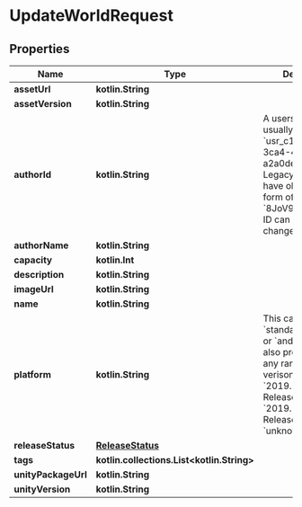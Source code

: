 
# UpdateWorldRequest

## Properties
Name | Type | Description | Notes
------------ | ------------- | ------------- | -------------
**assetUrl** | **kotlin.String** |  |  [optional]
**assetVersion** | **kotlin.String** |  |  [optional]
**authorId** | **kotlin.String** | A users unique ID, usually in the form of &#x60;usr_c1644b5b-3ca4-45b4-97c6-a2a0de70d469&#x60;. Legacy players can have old IDs in the form of &#x60;8JoV9XEdpo&#x60;. The ID can never be changed. |  [optional]
**authorName** | **kotlin.String** |  |  [optional]
**capacity** | **kotlin.Int** |  |  [optional]
**description** | **kotlin.String** |  |  [optional]
**imageUrl** | **kotlin.String** |  |  [optional]
**name** | **kotlin.String** |  |  [optional]
**platform** | **kotlin.String** | This can be &#x60;standalonewindows&#x60; or &#x60;android&#x60;, but can also pretty much be any random Unity verison such as &#x60;2019.2.4-801-Release&#x60; or &#x60;2019.2.2-772-Release&#x60; or even &#x60;unknownplatform&#x60;. |  [optional]
**releaseStatus** | [**ReleaseStatus**](ReleaseStatus.md) |  |  [optional]
**tags** | **kotlin.collections.List&lt;kotlin.String&gt;** |   |  [optional]
**unityPackageUrl** | **kotlin.String** |  |  [optional]
**unityVersion** | **kotlin.String** |  |  [optional]



